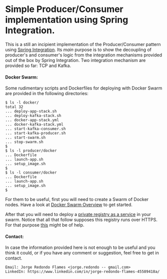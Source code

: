 # Simple Producer/Consumer implementation using Spring Integration.

This is a still an incipient implementation of the Producer/Consumer pattern using [Spring Integration](https://docs.spring.io/spring-integration/reference/html/overview.html). 
Its _main_ purpose is to show the decoupling of producer's and consumer's logic from the integration mechanisms provided out of the box by Spring Integration.
Two integration mechanism are provided so far: TCP and Kafka.

#### Docker Swarm:

Some rudimentary scripts and Dockerfiles for deploying with Docker Swarm are provided in the following directories: 

```
$ ls -l docker/
total 32
... deploy-app-stack.sh   
... deploy-kafka-stack.sh
... docker-app-stack.yml
... docker-kafka-stack.yml
... start-kafka-consumer.sh
... start-kafka-producer.sh
... start-swarm.sh
... stop-swarm.sh
$
$ ls -l producer/docker
... Dockerfile
... launch-app.sh
... setup_image.sh
$
$ ls -l consumer/docker
... Dockerfile
... launch-app.sh
... setup_image.sh
$
```

For them to be useful, first you will need to create a Swarm of Docker nodes. 
Have a look at [Docker Swarm Overview](https://docs.docker.com/engine/swarm/) to get started.

After that you will need to deploy a [private registry as a service](https://docs.docker.com/registry/deploying/#run-the-registry-as-a-service) 
in your swarm. Notice that all that follow supposes this registry runs over HTTPS. For that purpose [this](https://github.com/docker/distribution/issues/948) might be of help.

#### Contact:

In case the information provided here is not enough to be useful and you think it could, or if you have any comment or suggestion, 
feel free to get in contact.
``` 
Email: Jorge Redondo Flames <jorge.redondo -- gmail.com> 
LinkedIn: https://www.linkedin.com/in/jorge-redondo-flames-45589418a/
``` 

